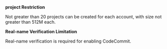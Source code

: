 **project Restriction**

Not greater than 20 projects can be created for each account, with size not greater than 512M each.

**Real-name Verification Limitation**

Real-name verification is required for enabling CodeCommit.

